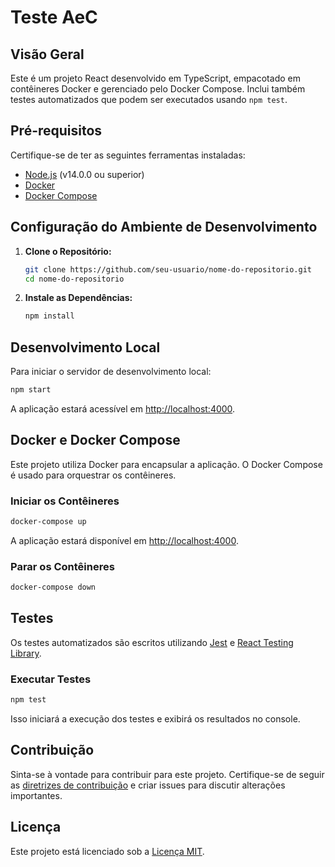 # Teste AeC

## Visão Geral

Este é um projeto React desenvolvido em TypeScript, empacotado em contêineres Docker e gerenciado pelo Docker Compose. Inclui também testes automatizados que podem ser executados usando `npm test`.

## Pré-requisitos

Certifique-se de ter as seguintes ferramentas instaladas:

- [Node.js](https://nodejs.org/) (v14.0.0 ou superior)
- [Docker](https://www.docker.com/get-started)
- [Docker Compose](https://docs.docker.com/compose/install/)

## Configuração do Ambiente de Desenvolvimento

1. **Clone o Repositório:**
   ```bash
   git clone https://github.com/seu-usuario/nome-do-repositorio.git
   cd nome-do-repositorio
   ```

2. **Instale as Dependências:**
   ```bash
   npm install
   ```

## Desenvolvimento Local

Para iniciar o servidor de desenvolvimento local:

```bash
npm start
```

A aplicação estará acessível em [http://localhost:4000](http://localhost:4000).

## Docker e Docker Compose

Este projeto utiliza Docker para encapsular a aplicação. O Docker Compose é usado para orquestrar os contêineres.


### Iniciar os Contêineres

```bash
docker-compose up
```

A aplicação estará disponível em [http://localhost:4000](http://localhost:4000).

### Parar os Contêineres

```bash
docker-compose down
```

## Testes

Os testes automatizados são escritos utilizando [Jest](https://jestjs.io/) e [React Testing Library](https://testing-library.com/react/).

### Executar Testes

```bash
npm test
```

Isso iniciará a execução dos testes e exibirá os resultados no console.

## Contribuição

Sinta-se à vontade para contribuir para este projeto. Certifique-se de seguir as [diretrizes de contribuição](CONTRIBUTING.md) e criar issues para discutir alterações importantes.

## Licença

Este projeto está licenciado sob a [Licença MIT](LICENSE.md).